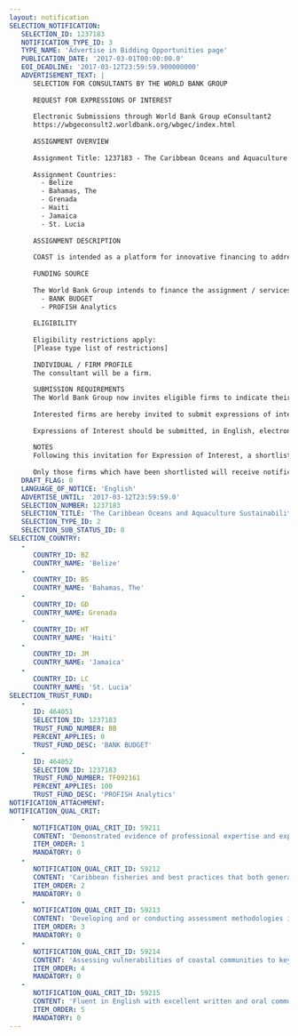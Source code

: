 ```yaml
---
layout: notification
SELECTION_NOTIFICATION: 
   SELECTION_ID: 1237183
   NOTIFICATION_TYPE_ID: 3
   TYPE_NAME: 'Advertise in Bidding Opportunities page'
   PUBLICATION_DATE: '2017-03-01T00:00:00.0'
   EOI_DEADLINE: '2017-03-12T23:59:59.900000000'
   ADVERTISEMENT_TEXT: |
      SELECTION FOR CONSULTANTS BY THE WORLD BANK GROUP
      
      REQUEST FOR EXPRESSIONS OF INTEREST
      
      Electronic Submissions through World Bank Group eConsultant2
      https://wbgeconsult2.worldbank.org/wbgec/index.html
      
      ASSIGNMENT OVERVIEW
      
      Assignment Title: 1237183 - The Caribbean Oceans and Aquaculture Sustainability FaciliTy (COAST)
      
      Assignment Countries:
        - Belize
        - Bahamas, The
        - Grenada
        - Haiti
        - Jamaica
        - St. Lucia
      
      ASSIGNMENT DESCRIPTION
      
      COAST is intended as a platform for innovative financing to address a combined set of challenges including food and livelihood security and climate change. The aim is to incentivize sustainable and resilient fisheries management through a sovereign risk insurance product. The COAST partnership wish to develop a score card assessment tool to reflect the degree of a country's progress against the CCCFP and the need for financial and technical support to advance its implementation. A country's score must include an accurate reflection of the fisheries sector level of vulnerability to storm events. This would allow CCRIF to use the score to discount premium payment (and potentially offer payout bonuses) under COAST insurance.
      
      FUNDING SOURCE
      
      The World Bank Group intends to finance the assignment / services described below under the following:
        - BANK BUDGET
        - PROFISH Analytics
      
      ELIGIBILITY
      
      Eligibility restrictions apply:
      [Please type list of restrictions]
      
      INDIVIDUAL / FIRM PROFILE
      The consultant will be a firm. 
      
      SUBMISSION REQUIREMENTS
      The World Bank Group now invites eligible firms to indicate their interest in providing the services.  Interested firms must provide information indicating that they are qualified to perform the services (brochures, description of similar assignments, experience in similar conditions, availability of appropriate skills among staff, etc. for firms; CV and cover letter for individuals).  Please note that the total size of all attachments should be less than 5MB.  Consultants may associate to enhance their qualifications.
      
      Interested firms are hereby invited to submit expressions of interest.
      
      Expressions of Interest should be submitted, in English, electronically through World Bank Group eConsultant2 (https://wbgeconsult2.worldbank.org/wbgec/index.html)
      
      NOTES
      Following this invitation for Expression of Interest, a shortlist of qualified firms will be formally invited to submit proposals. Shortlisting and selection will be subject to the availability of funding.
      
      Only those firms which have been shortlisted will receive notification. No debrief will be provided to firms which have not been shortlisted.
   DRAFT_FLAG: 0
   LANGUAGE_OF_NOTICE: 'English'
   ADVERTISE_UNTIL: '2017-03-12T23:59:59.0'
   SELECTION_NUMBER: 1237183
   SELECTION_TITLE: 'The Caribbean Oceans and Aquaculture Sustainability FaciliTy (COAST)'
   SELECTION_TYPE_ID: 2
   SELECTION_SUB_STATUS_ID: 8
SELECTION_COUNTRY: 
   - 
      COUNTRY_ID: BZ
      COUNTRY_NAME: 'Belize'
   - 
      COUNTRY_ID: BS
      COUNTRY_NAME: 'Bahamas, The'
   - 
      COUNTRY_ID: GD
      COUNTRY_NAME: Grenada
   - 
      COUNTRY_ID: HT
      COUNTRY_NAME: 'Haiti'
   - 
      COUNTRY_ID: JM
      COUNTRY_NAME: 'Jamaica'
   - 
      COUNTRY_ID: LC
      COUNTRY_NAME: 'St. Lucia'
SELECTION_TRUST_FUND: 
   - 
      ID: 464051
      SELECTION_ID: 1237183
      TRUST_FUND_NUMBER: BB
      PERCENT_APPLIES: 0
      TRUST_FUND_DESC: 'BANK BUDGET'
   - 
      ID: 464052
      SELECTION_ID: 1237183
      TRUST_FUND_NUMBER: TF092161
      PERCENT_APPLIES: 100
      TRUST_FUND_DESC: 'PROFISH Analytics'
NOTIFICATION_ATTACHMENT: 
NOTIFICATION_QUAL_CRIT: 
   - 
      NOTIFICATION_QUAL_CRIT_ID: 59211
      CONTENT: 'Demonstrated evidence of professional expertise and experience'
      ITEM_ORDER: 1
      MANDATORY: 0
   - 
      NOTIFICATION_QUAL_CRIT_ID: 59212
      CONTENT: 'Caribbean fisheries and best practices that both generate sustainable benefits and reduce vulnerability to climate impacts.'
      ITEM_ORDER: 2
      MANDATORY: 0
   - 
      NOTIFICATION_QUAL_CRIT_ID: 59213
      CONTENT: 'Developing and or conducting assessment methodologies in fisheries and fisheries management..'
      ITEM_ORDER: 3
      MANDATORY: 0
   - 
      NOTIFICATION_QUAL_CRIT_ID: 59214
      CONTENT: 'Assessing vulnerabilities of coastal communities to key impacts of climate change.'
      ITEM_ORDER: 4
      MANDATORY: 0
   - 
      NOTIFICATION_QUAL_CRIT_ID: 59215
      CONTENT: 'Fluent in English with excellent written and oral communications skills.'
      ITEM_ORDER: 5
      MANDATORY: 0
---
```

